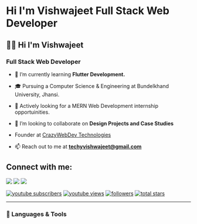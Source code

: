 <h1>Hi I'm Vishwajeet Full Stack Web Developer</h3>
   
## 🙋‍♂️ Hi I'm Vishwajeet
### Full Stack Web Developer

- 🌱 I’m currently learning **Flutter Development.**

- 🎓 Pursuing a Computer Science & Engineering at Bundelkhand University, Jhansi.

- 💼 Actively looking for a MERN Web Development internship opportuinities.

- 👯 I’m looking to collaborate on **Design Projects and Case Studies**

- Founder at <a href="https://www.linkedin.com/company/crazywebdev" target="_blank">CrazyWebDev Technologies</a>

- 📫 Reach out to me at **techyvishwajeet@gmail.com**   
   
   
   
## Connect with me:

<p align="left">

<a href = "https://linkedin.com/in/techyvishwajeet/"><img src="https://img.icons8.com/fluent/48/000000/linkedin.png"/></a>
<a href = "https://twitter.com/techvishwajeet"><img src="https://img.icons8.com/fluent/48/000000/twitter.png"/></a>
<a href = "https://youtube.com/@techyvishwajeet"><img src="https://img.icons8.com/color/48/000000/youtube-play.png"/></a>
   
   
 <a href="https://www.youtube.com/c/techyvishwajeet?sub_confirmation=1">
 <img alt="youtube subscribers" title="Subscribe to my YouTube channel" src="https://custom-icon-badges.demolab.com/youtube/channel/subscribers/UC2BAnTv6vw-epxmQhHI0PqA?color=%23E05D44&label=SUBSCRIBE&logo=video&logoColor=white&style=for-the-badge&labelColor=CE4630"/></a> 
  
 <a href="https://www.youtube.com/c/techyvishwajeet">
 <img alt="youtube views" title="YouTube views" src="https://custom-icon-badges.demolab.com/youtube/channel/views/UC2BAnTv6vw-epxmQhHI0PqA?color=%23E1AD0E&logo=eye&logoColor=white&style=for-the-badge&labelColor=C79600"/></a> 
   
 <a href="https://github.com/vishwajeet112?tab=followers">
 <img alt="followers" title="Follow me on Github" src="https://custom-icon-badges.demolab.com/github/followers/vishwajeet112?color=236ad3&labelColor=1155ba&style=for-the-badge&logo=person-add&label=Follow&logoColor=white"/></a>
 
 <a href="https://github.com/vishwajeet112?tab=repositories&sort=stargazers">
 <img alt="total stars" title="Total stars on GitHub" src="https://custom-icon-badges.demolab.com/github/stars/vishwajeet112?color=55960c&style=for-the-badge&labelColor=488207&logo=star"/></a>

</p>




---

### 🧰 Languages & Tools

